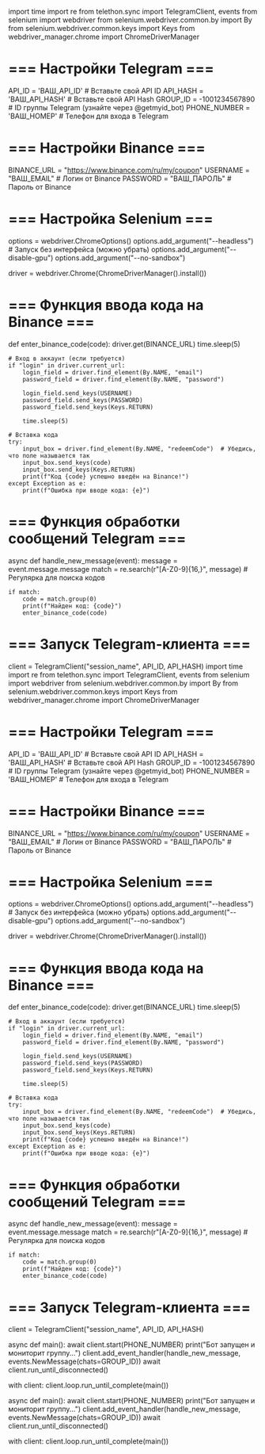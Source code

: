 import time
import re
from telethon.sync import TelegramClient, events
from selenium import webdriver
from selenium.webdriver.common.by import By
from selenium.webdriver.common.keys import Keys
from webdriver_manager.chrome import ChromeDriverManager

# === Настройки Telegram ===
API_ID = 'ВАШ_API_ID'  # Вставьте свой API ID
API_HASH = 'ВАШ_API_HASH'  # Вставьте свой API Hash
GROUP_ID = -1001234567890  # ID группы Telegram (узнайте через @getmyid_bot)
PHONE_NUMBER = 'ВАШ_НОМЕР'  # Телефон для входа в Telegram

# === Настройки Binance ===
BINANCE_URL = "https://www.binance.com/ru/my/coupon"
USERNAME = "ВАШ_EMAIL"  # Логин от Binance
PASSWORD = "ВАШ_ПАРОЛЬ"  # Пароль от Binance

# === Настройка Selenium ===
options = webdriver.ChromeOptions()
options.add_argument("--headless")  # Запуск без интерфейса (можно убрать)
options.add_argument("--disable-gpu")
options.add_argument("--no-sandbox")

driver = webdriver.Chrome(ChromeDriverManager().install())

# === Функция ввода кода на Binance ===
def enter_binance_code(code):
    driver.get(BINANCE_URL)
    time.sleep(5)

    # Вход в аккаунт (если требуется)
    if "login" in driver.current_url:
        login_field = driver.find_element(By.NAME, "email")
        password_field = driver.find_element(By.NAME, "password")

        login_field.send_keys(USERNAME)
        password_field.send_keys(PASSWORD)
        password_field.send_keys(Keys.RETURN)

        time.sleep(5)

    # Вставка кода
    try:
        input_box = driver.find_element(By.NAME, "redeemCode")  # Убедись, что поле называется так
        input_box.send_keys(code)
        input_box.send_keys(Keys.RETURN)
        print(f"Код {code} успешно введён на Binance!")
    except Exception as e:
        print(f"Ошибка при вводе кода: {e}")

# === Функция обработки сообщений Telegram ===
async def handle_new_message(event):
    message = event.message.message
    match = re.search(r"[A-Z0-9]{16,}", message)  # Регулярка для поиска кодов

    if match:
        code = match.group(0)
        print(f"Найден код: {code}")
        enter_binance_code(code)

# === Запуск Telegram-клиента ===
client = TelegramClient("session_name", API_ID, API_HASH)
import time
import re
from telethon.sync import TelegramClient, events
from selenium import webdriver
from selenium.webdriver.common.by import By
from selenium.webdriver.common.keys import Keys
from webdriver_manager.chrome import ChromeDriverManager

# === Настройки Telegram ===
API_ID = 'ВАШ_API_ID'  # Вставьте свой API ID
API_HASH = 'ВАШ_API_HASH'  # Вставьте свой API Hash
GROUP_ID = -1001234567890  # ID группы Telegram (узнайте через @getmyid_bot)
PHONE_NUMBER = 'ВАШ_НОМЕР'  # Телефон для входа в Telegram

# === Настройки Binance ===
BINANCE_URL = "https://www.binance.com/ru/my/coupon"
USERNAME = "ВАШ_EMAIL"  # Логин от Binance
PASSWORD = "ВАШ_ПАРОЛЬ"  # Пароль от Binance

# === Настройка Selenium ===
options = webdriver.ChromeOptions()
options.add_argument("--headless")  # Запуск без интерфейса (можно убрать)
options.add_argument("--disable-gpu")
options.add_argument("--no-sandbox")

driver = webdriver.Chrome(ChromeDriverManager().install())

# === Функция ввода кода на Binance ===
def enter_binance_code(code):
    driver.get(BINANCE_URL)
    time.sleep(5)

    # Вход в аккаунт (если требуется)
    if "login" in driver.current_url:
        login_field = driver.find_element(By.NAME, "email")
        password_field = driver.find_element(By.NAME, "password")

        login_field.send_keys(USERNAME)
        password_field.send_keys(PASSWORD)
        password_field.send_keys(Keys.RETURN)

        time.sleep(5)

    # Вставка кода
    try:
        input_box = driver.find_element(By.NAME, "redeemCode")  # Убедись, что поле называется так
        input_box.send_keys(code)
        input_box.send_keys(Keys.RETURN)
        print(f"Код {code} успешно введён на Binance!")
    except Exception as e:
        print(f"Ошибка при вводе кода: {e}")

# === Функция обработки сообщений Telegram ===
async def handle_new_message(event):
    message = event.message.message
    match = re.search(r"[A-Z0-9]{16,}", message)  # Регулярка для поиска кодов

    if match:
        code = match.group(0)
        print(f"Найден код: {code}")
        enter_binance_code(code)

# === Запуск Telegram-клиента ===
client = TelegramClient("session_name", API_ID, API_HASH)

async def main():
    await client.start(PHONE_NUMBER)
    print("Бот запущен и мониторит группу...")
    client.add_event_handler(handle_new_message, events.NewMessage(chats=GROUP_ID))
    await client.run_until_disconnected()

with client:
    client.loop.run_until_complete(main())

async def main():
    await client.start(PHONE_NUMBER)
    print("Бот запущен и мониторит группу...")
    client.add_event_handler(handle_new_message, events.NewMessage(chats=GROUP_ID))
    await client.run_until_disconnected()

with client:
    client.loop.run_until_complete(main())
    
